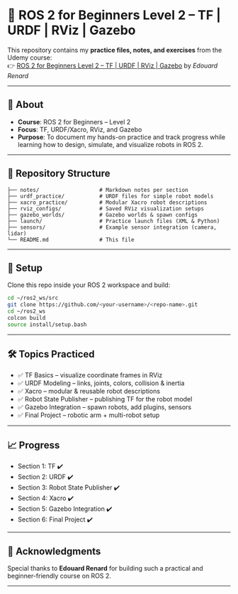 # 🤖 ROS 2 for Beginners Level 2 – TF | URDF | RViz | Gazebo

This repository contains my **practice files, notes, and exercises** from the Udemy course:  
👉 [ROS 2 for Beginners Level 2 – TF | URDF | RViz | Gazebo](https://www.udemy.com/course/ros2-tf-urdf-rviz-gazebo/?couponCode=LEARNWITHUSNOW) by *Edouard Renard*

---

## 📌 About
- **Course**: ROS 2 for Beginners – Level 2  
- **Focus**: TF, URDF/Xacro, RViz, and Gazebo  
- **Purpose**: To document my hands-on practice and track progress while learning how to design, simulate, and visualize robots in ROS 2.

---

## 📂 Repository Structure
```
├── notes/                   # Markdown notes per section
├── urdf_practice/           # URDF files for simple robot models
├── xacro_practice/          # Modular Xacro robot descriptions
├── rviz_configs/            # Saved RViz visualization setups
├── gazebo_worlds/           # Gazebo worlds & spawn configs
├── launch/                  # Practice launch files (XML & Python)
├── sensors/                 # Example sensor integration (camera, lidar)
└── README.md                # This file
```

---

## 🚀 Setup
Clone this repo inside your ROS 2 workspace and build:

```bash
cd ~/ros2_ws/src
git clone https://github.com/<your-username>/<repo-name>.git
cd ~/ros2_ws
colcon build
source install/setup.bash
```

---

## 🛠️ Topics Practiced
- ✅ TF Basics – visualize coordinate frames in RViz  
- ✅ URDF Modeling – links, joints, colors, collision & inertia  
- ✅ Xacro – modular & reusable robot descriptions  
- ✅ Robot State Publisher – publishing TF for the robot model  
- ✅ Gazebo Integration – spawn robots, add plugins, sensors  
- ✅ Final Project – robotic arm + multi-robot setup  

---

## 📈 Progress
- Section 1: TF ✔️  
- Section 2: URDF ✔️  
- Section 3: Robot State Publisher ✔️  
- Section 4: Xacro ✔️   
- Section 5: Gazebo Integration ✔️  
- Section 6: Final Project ✔️  

---

## 🙏 Acknowledgments
Special thanks to **Edouard Renard** for building such a practical and beginner-friendly course on ROS 2.

---
